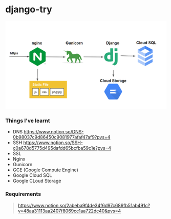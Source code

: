 # django-try

![img](/readme/structure.png)

### Things I've learnt
 - DNS https://www.notion.so/DNS-0b98037c9d86450c9081977afaf47af9?pvs=4
 - SSH https://www.notion.so/SSH-c0a678d5775d495dafdd65bcfba59c1e?pvs=4
 - SSL 
 - Nginx
 - Gunicorn
 - GCE (Google Compute Engine)
 - Google Cloud SQL
 - Google CLoud Storage 

### Requirements
>https://www.notion.so/2abeba9f4de34f6d97c689fb51ab491c?v=48aa31113aa2407f8069cc1aa722dc40&pvs=4
